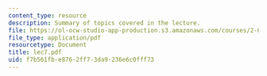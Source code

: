 ```yaml
---
content_type: resource
description: Summary of topics covered in the lecture.
file: https://ol-ocw-studio-app-production.s3.amazonaws.com/courses/2-002-mechanics-and-materials-ii-spring-2004/f7b561fbe8762ff73da9236e6c0fff73_lec7.pdf
file_type: application/pdf
resourcetype: Document
title: lec7.pdf
uid: f7b561fb-e876-2ff7-3da9-236e6c0fff73
---
```

